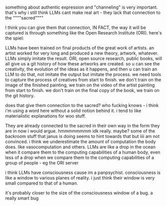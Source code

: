 something about authentic expression and "channeling" is very important. that's why i still think LLMs cant make real art - they lack that connection to the """"sacred""""

I think you can give them that connection, IN FACT, the way it will be captured is through something like the Open Research Institute (ORI). here's the spiel:

LLMs have been trained on final products of the great work of artists. an artist worked for very long and produced a new theory, artwork, whatever. LLMs simply imitate the result. ORI, open source research, public books, will all give us a git history of how these artworks are created. so u can see the creativity, the evolution of the ideas as it happens, and then u can train an LLM to do that, not imitate the output but imitate the process. we need tools to capture the process of creatives from start to finish. we don't train on the image of the finished painting, we train on the video of the artist painting from start to finish. we don't train on the final copy of the book, we train on the git history. 

does that give them connection to the sacred? who fucking knows - i think i'm using a word here without a solid notion behind it. i tend to like materialistic explanations for woo stuff. 

They are already connected to the sacred in their own way in the form they are in now i would argue. hmmmmmmmm idk really. maybe? some of the backroom stuff that janus is doing seems to hint towards that but iiii am not convinced. i think we underestimate the amount of computation the body does. like vasocomputation and others. LLMs are like a drop in the ocean when it compare them to the computing capabilities of a human body, even less of a drop when we compare them to the computing capabilities of a group of people - eg the ORI server

i think LLMs have consciousness cause im a panpsychist. consciousness is like a window to various planes of reality. i just think their window is very small compared to that of a human.
    
it's probably closer to the size of the consciousness window of a bug. a really smart bug
